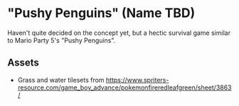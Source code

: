 # "Pushy Penguins" (Name TBD)

Haven't quite decided on the concept yet, but a hectic survival game similar to Mario Party 5's 
"Pushy Penguins".

## Assets
- Grass and water tilesets from 
https://www.spriters-resource.com/game_boy_advance/pokemonfireredleafgreen/sheet/3863/
